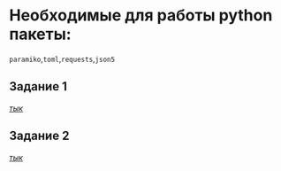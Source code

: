 # Необходимые для работы python пакеты:
`paramiko`,`toml`,`requests`,`json5`
## Задание 1
[*тык*](https://github.com/DrugsNotIncluded/servionica_tests/tree/master/test_1)
## Задание 2 
[*тык*](https://github.com/DrugsNotIncluded/servionica_tests/tree/master/test_2)
